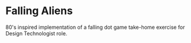 # Falling Aliens
80's inspired implementation of a falling dot game take-home exercise for Design Technologist role.
